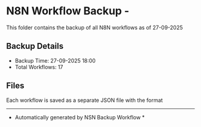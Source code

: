 # N8N Workflow Backup - 
This folder contains the backup of all N8N workflows as of 27-09-2025

## Backup Details
- Backup Time: 27-09-2025 18:00
- Total Workflows: 17

## Files
Each workflow is saved as a separate JSON file with the format

-----------
* Automatically generated by NSN Backup Workflow *
